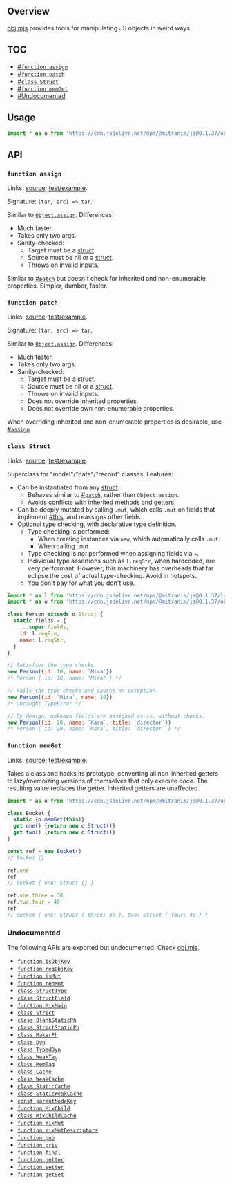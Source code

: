 ## Overview

[obj.mjs](../obj.mjs) provides tools for manipulating JS objects in weird ways.

## TOC

  * [#`function assign`](#function-assign)
  * [#`function patch`](#function-patch)
  * [#`class Struct`](#class-struct)
  * [#`function memGet`](#function-memget)
  * [#Undocumented](#undocumented)

## Usage

```js
import * as o from 'https://cdn.jsdelivr.net/npm/@mitranim/js@0.1.37/obj.mjs'
```

## API

### `function assign`

Links: [source](../obj.mjs#L6); [test/example](../test/obj_test.mjs#L34).

Signature: `(tar, src) => tar`.

Similar to [`Object.assign`](https://developer.mozilla.org/en-US/docs/Web/JavaScript/Reference/Global_Objects/Object/assign). Differences:

  * Much faster.
  * Takes only two args.
  * Sanity-checked:
    * Target must be a [struct](lang_readme.md#function-isstruct).
    * Source must be nil or a [struct](lang_readme.md#function-isstruct).
    * Throws on invalid inputs.

Similar to [#`patch`](#function-patch) but doesn't check for inherited and non-enumerable properties. Simpler, dumber, faster.

### `function patch`

Links: [source](../obj.mjs#L12); [test/example](../test/obj_test.mjs#L143).

Signature: `(tar, src) => tar`.

Similar to [`Object.assign`](https://developer.mozilla.org/en-US/docs/Web/JavaScript/Reference/Global_Objects/Object/assign). Differences:

  * Much faster.
  * Takes only two args.
  * Sanity-checked:
    * Target must be a [struct](lang_readme.md#function-isstruct).
    * Source must be nil or a [struct](lang_readme.md#function-isstruct).
    * Throws on invalid inputs.
    * Does not override inherited properties.
    * Does not override own non-enumerable properties.

When overriding inherited and non-enumerable properties is desirable, use [#`assign`](#function-assign).

### `class Struct`

Links: [source](../obj.mjs#L23); [test/example](../test/obj_test.mjs#L188).

Superclass for "model"/"data"/"record" classes. Features:

  * Can be instantiated from any [struct](lang_readme.md#function-isstruct).
    * Behaves similar to [#`patch`](#function-patch), rather than `Object.assign`.
    * Avoids conflicts with inherited methods and getters.
  * Can be deeply mutated by calling `.mut`, which calls `.mut` on fields that implement [#this](#function-ismut), and reassigns other fields.
  * Optional type checking, with declarative type definition.
    * Type checking is performed:
      * When creating instances via `new`, which automatically calls `.mut`.
      * When calling `.mut`.
    * Type checking is _not_ performed when assigning fields via `=`.
    * Individual type assertions such as `l.reqStr`, when hardcoded, are very performant. However, this machinery has overheads that far eclipse the cost of actual type-checking. Avoid in hotspots.
    * You don't pay for what you don't use.

```js
import * as l from 'https://cdn.jsdelivr.net/npm/@mitranim/js@0.1.37/lang.mjs'
import * as o from 'https://cdn.jsdelivr.net/npm/@mitranim/js@0.1.37/obj.mjs'

class Person extends o.Struct {
  static fields = {
    ...super.fields,
    id: l.reqFin,
    name: l.reqStr,
  }
}

// Satisfies the type checks.
new Person({id: 10, name: `Mira`})
/* Person { id: 10, name: "Mira" } */

// Fails the type checks and causes an exception.
new Person({id: `Mira`, name: 10})
/* Uncaught TypeError */

// By design, unknown fields are assigned as-is, without checks.
new Person({id: 20, name: `Kara`, title: `director`})
/* Person { id: 20, name: `Kara`, title: `director` } */
```

### `function memGet`

Links: [source](../obj.mjs#L309); [test/example](../test/obj_test.mjs#L481).

Takes a class and hacks its prototype, converting all non-inherited getters to lazy/memoizing versions of themselves that only execute _once_. The resulting value replaces the getter. Inherited getters are unaffected.

```js
import * as o from 'https://cdn.jsdelivr.net/npm/@mitranim/js@0.1.37/obj.mjs'

class Bucket {
  static {o.memGet(this)}
  get one() {return new o.Struct()}
  get two() {return new o.Struct()}
}

const ref = new Bucket()
// Bucket {}

ref.one
ref
// Bucket { one: Struct {} }

ref.one.three = 30
ref.two.four = 40
ref
// Bucket { one: Struct { three: 30 }, two: Struct { four: 40 } }
```

### Undocumented

The following APIs are exported but undocumented. Check [obj.mjs](../obj.mjs).

  * [`function isObjKey`](../obj.mjs#L3)
  * [`function reqObjKey`](../obj.mjs#L4)
  * [`function isMut`](../obj.mjs#L20)
  * [`function reqMut`](../obj.mjs#L21)
  * [`class StructType`](../obj.mjs#L46)
  * [`class StructField`](../obj.mjs#L114)
  * [`function MixMain`](../obj.mjs#L195)
  * [`class Strict`](../obj.mjs#L207)
  * [`class BlankStaticPh`](../obj.mjs#L220)
  * [`class StrictStaticPh`](../obj.mjs#L254)
  * [`class MakerPh`](../obj.mjs#L273)
  * [`class Dyn`](../obj.mjs#L282)
  * [`class TypedDyn`](../obj.mjs#L290)
  * [`class WeakTag`](../obj.mjs#L295)
  * [`class MemTag`](../obj.mjs#L311)
  * [`class Cache`](../obj.mjs#L316)
  * [`class WeakCache`](../obj.mjs#L322)
  * [`class StaticCache`](../obj.mjs#L328)
  * [`class StaticWeakCache`](../obj.mjs#L342)
  * [`const parentNodeKey`](../obj.mjs#L347)
  * [`function MixChild`](../obj.mjs#L349)
  * [`class MixChildCache`](../obj.mjs#L351)
  * [`function mixMut`](../obj.mjs#L388)
  * [`function mixMutDescriptors`](../obj.mjs#L399)
  * [`function pub`](../obj.mjs#L412)
  * [`function priv`](../obj.mjs#L422)
  * [`function final`](../obj.mjs#L432)
  * [`function getter`](../obj.mjs#L442)
  * [`function setter`](../obj.mjs#L444)
  * [`function getSet`](../obj.mjs#L446)
